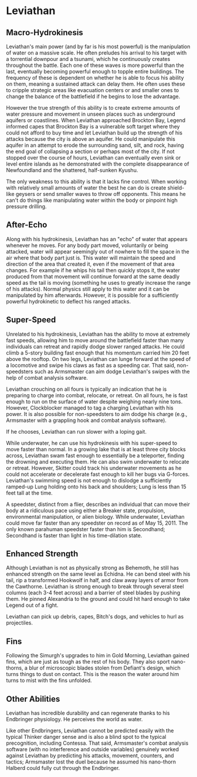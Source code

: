 # Leviathan
## Macro-Hydrokinesis
Leviathan's main power (and by far is his most powerful) is the manipulation of water on a massive scale. He often preludes his arrival to his target with a torrential downpour and a tsunami, which he continuously creates throughout the battle. Each one of these waves is more powerful than the last, eventually becoming powerful enough to topple entire buildings. The frequency of these is dependent on whether he is able to focus his ability on them, meaning a sustained attack can delay them. He often uses these to cripple strategic areas like evacuation centers or and smaller ones to change the balance of the battlefield if he begins to lose the advantage.

However the true strength of this ability is to create extreme amounts of water pressure and movement in unseen places such as underground aquifers or coastlines. When Leviathan approached Brockton Bay, Legend informed capes that Brockton Bay is a vulnerable soft target where they could not afford to buy time and let Leviathan build up the strength of his attacks because the city is above an aquifer. He could manipulate this aquifer in an attempt to erode the surrounding sand, silt, and rock, having the end goal of collapsing a section or perhaps most of the city. If not stopped over the course of hours, Leviathan can eventually even sink or level entire islands as he demonstrated with the complete disappearance of Newfoundland and the shattered, half-sunken Kyushu.

The only weakness to this ability is that it lacks fine control. When working with relatively small amounts of water the best he can do is create shield-like geysers or send smaller waves to throw off opponents. This means he can't do things like manipulating water within the body or pinpoint high pressure drilling.

## After-Echo
Along with his hydrokinesis, Leviathan has an "echo" of water that appears whenever he moves. For any body part moved, voluntarily or being attacked, water will appear seemingly out of nowhere to fill the space in the air where that body part just is. This water will maintain the speed and direction of the area that created it, even if the movement of that area changes. For example if he whips his tail then quickly stops it, the water produced from that movement will continue forward at the same deadly speed as the tail is moving (something he uses to greatly increase the range of his attacks). Normal physics still apply to this water and it can be manipulated by him afterwards. However, it is possible for a sufficiently powerful hydrokinetic to deflect his ranged attacks.

## Super-Speed
Unrelated to his hydrokinesis, Leviathan has the ability to move at extremely fast speeds, allowing him to move around the battlefield faster than many individuals can retreat and rapidly dodge slower ranged attacks. He could climb a 5-story building fast enough that his momentum carried him 20 feet above the rooftop. On two legs, Leviathan can lunge forward at the speed of a locomotive and swipe his claws as fast as a speeding car. That said, non-speedsters such as Armsmaster can aim dodge Leviathan's swipes with the help of combat analysis software.

Leviathan crouching on all fours is typically an indication that he is preparing to charge into combat, relocate, or retreat. On all fours, he is fast enough to run on the surface of water despite weighing nearly nine tons. However, Clockblocker managed to tag a charging Leviathan with his power. It is also possible for non-speedsters to aim dodge his charge (e.g., Armsmaster with a grappling hook and combat analysis software).

If he chooses, Leviathan can run slower with a loping gait.

While underwater, he can use his hydrokinesis with his super-speed to move faster than normal. In a growing lake that is at least three city blocks across, Leviathan swam fast enough to essentially be a teleporter, finding the drowning and executing them. He can also swim underwater to relocate or retreat. However, Skitter could track his underwater movements as he could not accelerate or decelerate fast enough to kill her bugs via G-forces. Leviathan's swimming speed is not enough to dislodge a sufficiently ramped-up Lung holding onto his back and shoulders; Lung is less than 15 feet tall at the time.

A speedster, distinct from a flier, describes an individual that can move their body at a ridiculous pace using either a Breaker state, propulsion, environmental manipulation, or alien biology. While underwater, Leviathan could move far faster than any speedster on record as of May 15, 2011. The only known parahuman speedster faster than him is Secondhand; Secondhand is faster than light in his time-dilation state.

## Enhanced Strength
Although Leviathan is not as physically strong as Behemoth, he still has enhanced strength on the same level as Echidna. He can bend steel with his tail, rip a transformed Hookwolf in half, and claw away layers of armor from the  Cawthorne. Leviathan is strong enough to break through several steel columns (each 3-4 feet across) and a barrier of steel blades by pushing them. He pinned Alexandria to the ground and could hit hard enough to take Legend out of a fight.

Leviathan can pick up debris, capes, Bitch's dogs, and vehicles to hurl as projectiles.

## Fins
Following the Simurgh's upgrades to him in Gold Morning, Leviathan gained fins, which are just as tough as the rest of his body. They also sport nano-thorns, a blur of microscopic blades stolen from Defiant's design, which turns things to dust on contact. This is the reason the water around him turns to mist with the fins unfolded.

## Other Abilities
Leviathan has incredible durability and can regenerate thanks to his Endbringer physiology. He perceives the world as water.

Like other Endbringers, Leviathan cannot be predicted easily with the typical Thinker danger sense and is also a blind spot to the typical precognition, including Contessa. That said, Armsmaster's combat analysis software (with no interference and outside variables) genuinely worked against Leviathan by predicting his attacks, movement, counters, and tactics; Armsmaster lost the duel because he assumed his nano-thorn Halberd could fully cut through the Endbringer.
